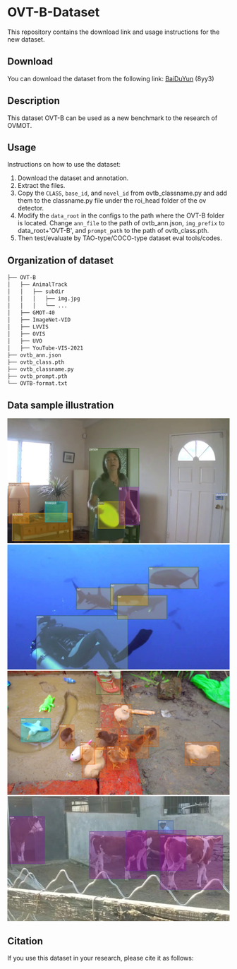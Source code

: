 # OVT-B-Dataset
This repository contains the download link and usage instructions for the new dataset.

## Download

You can download the dataset from the following link:
[BaiDuYun](https://pan.baidu.com/s/1hy44z_om609jIhXjRxXCug?pwd=8yy3) (8yy3)


## Description

This dataset OVT-B can be used as a new benchmark to the research of OVMOT.

## Usage

Instructions on how to use the dataset:

1. Download the dataset and annotation.
2. Extract the files.
3. Copy the ```CLASS```, ```base_id```, and ```novel_id``` from ovtb_classname.py and add them to the classname.py file under the roi_head folder of the ov detector.
4. Modify the ```data_root``` in the configs to the path where the OVT-B folder is located. Change ```ann_file``` to the path of ovtb_ann.json, ```img_prefix``` to data_root+'OVT-B', and ```prompt_path``` to the path of ovtb_class.pth.
5. Then test/evaluate by TAO-type/COCO-type dataset eval tools/codes.

## Organization of dataset

```
├── OVT-B
│   ├── AnimalTrack
│   │   ├── subdir
│   │   │   ├── img.jpg
│   │   │   └── ...
│   ├── GMOT-40
│   ├── ImageNet-VID
│   ├── LVVIS
│   ├── OVIS
│   ├── UVO
│   ├── YouTube-VIS-2021
├── ovtb_ann.json
├── ovtb_class.pth
├── ovtb_classname.py
├── ovtb_prompt.pth
└── OVTB-format.txt
```

## Data sample illustration

![Sample 1](assets/ovtb_frame.png)
![Sample 2](assets/ovtb_frame2.png)
![Sample 3](assets/ovtb_frame3.png)
![Sample 4](assets/ovtb_frame4.png)

## Citation

If you use this dataset in your research, please cite it as follows:
<!-- ```
@dataset{OVT-B_2024,
title = {OVT-B: A New Large-Scale Benchmark for Open-Vocabulary Multi-Object Tracking},
year = {2024}
}
``` -->
